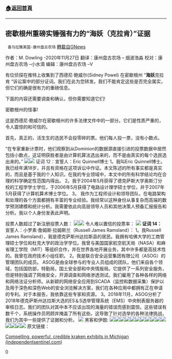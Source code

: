 ###  [:house:返回首頁](https://github.com/ourhimalayas/txt)
---

## 密歇根州重磅实锤强有力的“海妖（克拉肯）”证据
` 喜马拉雅美国·康州盘古农场` [轉載自GNews](https://gnews.org/zh-hans/600687/)

作者：M. Dowling -2020年11月27日
翻译：康州盘古农场 – 烟波浩淼
校对：康州盘古农场 –小水滴
编辑：康州盘古农场 –V

有位侦探在推特上收集到了西德尼·鲍威尔(Sidney Powel) 在密歇根州 “**海妖**克拉肯 “诉讼案中的部分证词。我们在此为您转发。我们不能肯定这些是否完全属实，但它们的确是很有力的重磅信息。

下面的内容还需要调查和确认，但你需要知道它们!

密歇根州的怪事!

这是西德尼·鲍威尔在密歇根州的许多法律文件中的一部分。它们是性质严重的，令人震惊的和可信的。

首先，真正的，活生生的选民不会投零碎的票。他们每人投一票，没有小数点。

“在专家重新计票时，他们观察到从Dominion的数据源直接引进的投票数据中居然包括小数点，这证明获胜者是由计算机算法选出来的，而不是由真实的每个选民选出来的。”
![](https://gnews-media-offload.s3.amazonaws.com/wp-content/uploads/2020/11/28184303/Picture1-30.png)![](https://gnews-media-offload.s3.amazonaws.com/wp-content/uploads/2020/11/28184341/Picture2-23.png)
证词 12：宣誓人：Eric Quinnell博士
1。我叫Eric Quinnell博士。我已经年满18岁，并且有资格在这项诉讼中作证。本文陈述的所有事实都是真实的，而且是基于我的个人知识。在我的专业领域中，本文中的所有科学结论均在合理的科学确定性范围内得出。
2。我于2004年5月获得了德克萨斯大学奥斯汀分校的工程学学士学位，于2006年5月获得了电路设计理学硕士学位，并于2007年5月获得了计算机算术博士学位。
3。 我作为工程师设计和领导团队，在电路架构和处理的各个方面都拥有丰富的专业经验。我经常以这种身份从事复杂而高端的数学预测建模和统计分析。我需要依此向高层领导人员和其他决策人预备汇报报告和分析。我以个人身份发表此声明。

投票人数超过了新注册投票人数：
![](https://gnews-media-offload.s3.amazonaws.com/wp-content/uploads/2020/11/28184414/Picture3-20.png)![](https://gnews-media-offload.s3.amazonaws.com/wp-content/uploads/2020/11/28184441/Picture4-17.png)
令人难以置信的投票率：
![](https://gnews-media-offload.s3.amazonaws.com/wp-content/uploads/2020/11/28184509/Picture5-19.png)
**证词 14：**
宣誓人：小罗素·詹姆斯·拉姆斯兰（Russell James Ramsland）：
1。我Russell James Ramsland），我是德克萨斯州达拉斯县的居民。我拥有哈佛大学的工商管理硕士学位和杜克大学的政治学学位。我曾与美国国家航空航天局（NASA）和麻省理工学院（MIT）等组织合作，并在世界各地开展业务，其中许多都是高技术性的。我曾在政府技术小组任职。 
2。我是联合安全运营集团有限公司（ASOG）的管理团队的成员。 ASOG是由全球参与的专业人员组成的团队，他们来自各个领域，包括国防部，特勤局，国土安全部和中央情报局。它提供了一系列安全服务，但是特别强调了网络安全，开源调查和网络渗透测试。我们雇用了各种各样的网络和网络法证分析师。从新颖的网络安全应用到SCADA（监控和数据采集）保护以及用于深色和深色Web的安全浏览解决方案，我们在各种应用中都拥有正在申请的专利。对于本报告，我依靠这些专家和资源。 
3。2018年11月，ASOG分析了2018年德克萨斯州达拉斯大选的ES＆S选举管理系统（EMS）中央制表服务器的审核日志。我们的团队对其中本不应该出现的海量的错误而感到震惊。这些错误有数千个，系统操作员罔顾并掩盖了所有这些。这导致了针对选举的各种法律挑战，我们为其中一些提供了证据和分析。
![](https://gnews-media-offload.s3.amazonaws.com/wp-content/uploads/2020/11/28184533/Picture6-15.png)
黑客和伊朗:
![](https://gnews-media-offload.s3.amazonaws.com/wp-content/uploads/2020/11/28184551/Picture7-8.png)![](https://gnews-media-offload.s3.amazonaws.com/wp-content/uploads/2020/11/28184603/Picture8-4.png)![](https://gnews-media-offload.s3.amazonaws.com/wp-content/uploads/2020/11/28184616/Picture9-4.png)![](https://gnews-media-offload.s3.amazonaws.com/wp-content/uploads/2020/11/28184626/Picture10-4.png)![](https://gnews-media-offload.s3.amazonaws.com/wp-content/uploads/2020/11/28184634/Picture11-2.png)![](https://gnews-media-offload.s3.amazonaws.com/wp-content/uploads/2020/11/28184643/Picture12-2.png)![](https://gnews-media-offload.s3.amazonaws.com/wp-content/uploads/2020/11/28184654/Picture13-3.png)![](https://gnews-media-offload.s3.amazonaws.com/wp-content/uploads/2020/11/28184706/Picture14-5.png)![](https://gnews-media-offload.s3.amazonaws.com/wp-content/uploads/2020/11/28184718/Picture15-3.png)![](https://gnews-media-offload.s3.amazonaws.com/wp-content/uploads/2020/11/28184727/Picture16-3.png)![](https://gnews-media-offload.s3.amazonaws.com/wp-content/uploads/2020/11/28184737/Picture17-3.png)![](https://gnews-media-offload.s3.amazonaws.com/wp-content/uploads/2020/11/28184748/Picture18-4.png)![](https://gnews-media-offload.s3.amazonaws.com/wp-content/uploads/2020/11/28184801/Picture19-4.png)![](https://gnews-media-offload.s3.amazonaws.com/wp-content/uploads/2020/11/28184809/Picture20-1-2.png)![](https://gnews-media-offload.s3.amazonaws.com/wp-content/uploads/2020/11/28184820/Picture21-4.png)
原文链接：

[Compelling, powerful, credible kraken exhibits in Michigan (independentsentinel.com)](https://www.independentsentinel.com/compelling-powerful-credible-kraken-exhibits-in-michigan/)

0
